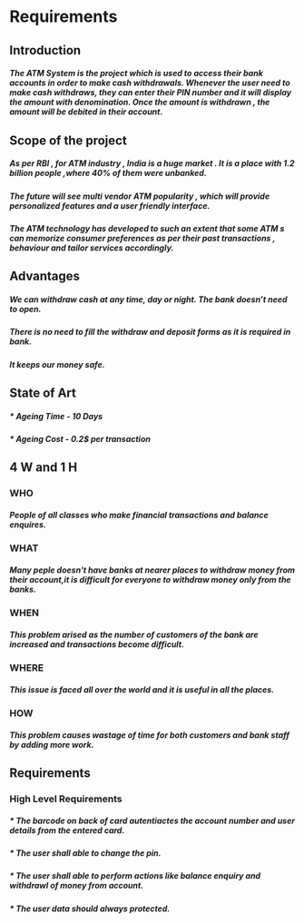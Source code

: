 <h1>Requirements
  <h2>Introduction
    <h5>The ATM System is the project which is used to access
    their bank accounts in order to make cash withdrawals.
    Whenever the user need to make cash withdraws, they
    can enter their PIN number and it will display the amount
    with denomination. Once the amount is withdrawn , the
    amount will be debited in their account.
      <h2>Scope of the project
        <h5> As per RBI , for ATM industry , India is a huge market . It is
        a place with 1.2 billion people ,where 40% of them were
        unbanked.
          <h5> The future will see multi vendor ATM popularity , which
       will provide personalized features and a user friendly
       interface.
            <h5> The ATM technology has developed to such an extent that
          some ATM s can memorize consumer preferences as per
          their past transactions , behaviour and tailor services
          accordingly.
              <h2>Advantages
                <h5> We can withdraw cash at any time, day or night. The bank
                doesn’t need to open.
                  <h5> There is no need to fill the withdraw and deposit forms as
                   it is required in bank.
                    <h5>It keeps our money safe.
                      <h2>State of Art
                        <h5>* Ageing Time - 10 Days
                          <h5>* Ageing Cost - 0.2$ per transaction
                            <h2>4 W and 1 H
                              <h3>WHO
                                <h5>People of all classes who make financial transactions and balance enquires.
                                  <h3>WHAT
                                    <h5>Many peple doesn't have banks at nearer places to withdraw money from their account,it is difficult for everyone to withdraw money only                                       from the banks.
<h3>WHEN
  <h5>This problem arised as the number of customers of the bank are increased and transactions become difficult.
    <h3>WHERE
      <h5>This issue is faced all over the world and it is useful in all the places.
        <h3>HOW
          <h5>This problem causes wastage of time for both customers and bank staff by adding more work.
 <h2>Requirements
   <h3>High Level Requirements
     <h5>* The barcode on back of card autentiactes the account number and user details from the entered card.
       <h5>* The user shall able to change the pin.
         <h5>* The user shall able to perform actions like balance enquiry and withdrawl of money from account.
           <h5>* The user data should always protected.
       
       
     
   
            
      
  
                          
                      
             
          
      
            
          
          
